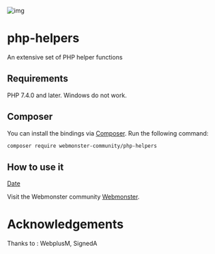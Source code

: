 ![img](https://techmonster.info/assets/img/logo-webmonster-community.png)

# php-helpers
An extensive set of PHP helper functions

## Requirements

PHP 7.4.0 and later.
Windows do not work.

## Composer

You can install the bindings via [Composer](http://getcomposer.org/). Run the following command:

```bash
composer require webmonster-community/php-helpers
```

## How to use it

[Date](docs/DATE.md)

Visit the Webmonster community [Webmonster](https://webmonster.tech).

# Acknowledgements
Thanks to : WebplusM, SignedA